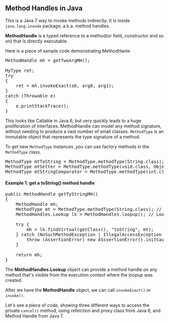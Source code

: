Method Handles in Java
--

This is a Java 7 way to invoke methods indirectly. It is inside `java.lang.invode` package, a.k.a. method handles. 

__MethodHandle__ is a typed reference to a method(or field, constructor and so on) that is directly executable. 

Here is a piece of sample code demonstrating MethodHanle

<pre lang="java">
MethodHandle mh = getTwoArgMH();

MyType ret;
try 
{
	ret = mh.invokeExact(ob, arg0, arg1);
} 
catch (Throwable e)
{
	e.printStackTrace();
}
</pre>

This looks like Callable in Java 6, but very quickly leads to a huge proliferation of interfaces. MethodHandle can model any method signature, without needing to produce a vast number of small classes. `MethodType` is an immutable object that represents the type signature of a method. 

To get new `MethodType` instances ,you can use factory methods in the `MethodType` class.

<pre lang="java">
MethodType mtToString = MethodType.methodType(String.class);
MethodType mtSetter = MethodType.methodType(void.class, Object.class);
MethodType mtStringComparator = MethodType.methodType(int.class, String.class, String.class);
</pre>

#### Example 1: get a toString() method handle

<pre lang="java">
public MethodHandle getTyStringMH()
{
	MethodHandle mh;
	MethodType mt = MethodType.methodType(String.class); // this is the return type ot toString()
	MethodHandles.Lookup lk = MethodHandles.loopup(); // Loopup context

	try {
		mh = lk.findVirtual(getClass(), "toString", mt);
	} catch (NoSuchMethodException | IllegalAccessException mhx) {
		throw (AssertionError) new ASssertionError().initCause(mhx);
	}

	return mh;
}
</pre>

The __MethodHandles.Lookup__ object can provide a method handle on any method that's visible from the execution context where the loopup was created.

After we have the __MethodHandle__ object, we can call `invokeExact()` or `invoke()`.

Let's see a piece of code, showing three different ways to access the private `cancel()` method, using refelction and proxy class from Java 6, and Method Handle from Java 7.

<pre lang="java">

</pre>